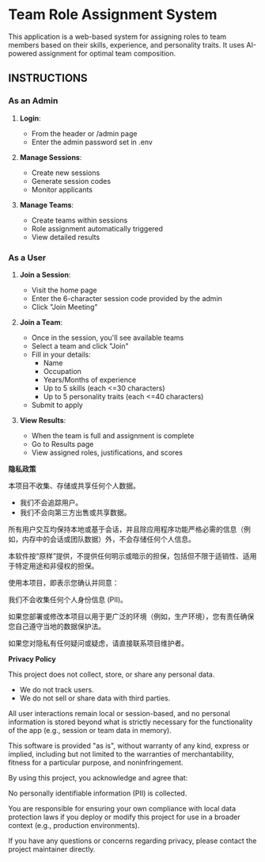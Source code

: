 # Team Role Assignment System

This application is a web-based system for assigning roles to team members based on their skills, experience, and personality traits. It uses AI-powered assignment for optimal team composition.
  
## INSTRUCTIONS 

### As an Admin
1. **Login**:
   - From the header or /admin page
   - Enter the admin password set in .env

2. **Manage Sessions**:
   - Create new sessions
   - Generate session codes
   - Monitor applicants

3. **Manage Teams**:
   - Create teams within sessions
   - Role assignment automatically triggered
   - View detailed results
  
### As a User
1. **Join a Session**:
   - Visit the home page
   - Enter the 6-character session code provided by the admin
   - Click "Join Meeting"

2. **Join a Team**:
   - Once in the session, you'll see available teams
   - Select a team and click "Join"
   - Fill in your details:
     - Name
     - Occupation
     - Years/Months of experience
     - Up to 5 skills (each <=30 characters)
     - Up to 5 personality traits (each <=40 characters)
   - Submit to apply

3. **View Results**:
   - When the team is full and assignment is complete
   - Go to Results page
   - View assigned roles, justifications, and scores

**隐私政策**

本项目不收集、存储或共享任何个人数据。

- 我们不会追踪用户。
- 我们不会向第三方出售或共享数据。

所有用户交互均保持本地或基于会话，并且除应用程序功能严格必需的信息（例如，内存中的会话或团队数据）外，不会存储任何个人信息。

本软件按“原样”提供，不提供任何明示或暗示的担保，包括但不限于适销性、适用于特定用途和非侵权的担保。

使用本项目，即表示您确认并同意：

我们不会收集任何个人身份信息 (PII)。

如果您部署或修改本项目以用于更广泛的环境（例如，生产环境），您有责任确保您自己遵守当地的数据保护法。

如果您对隐私有任何疑问或疑虑，请直接联系项目维护者。

**Privacy Policy**

This project does not collect, store, or share any personal data.

- We do not track users.
- We do not sell or share data with third parties.

All user interactions remain local or session-based, and no personal information is stored beyond what is strictly necessary for the functionality of the app (e.g., session or team data in memory).

This software is provided "as is", without warranty of any kind, express or implied, including but not limited to the warranties of merchantability, fitness for a particular purpose, and noninfringement.

By using this project, you acknowledge and agree that:

No personally identifiable information (PII) is collected.

You are responsible for ensuring your own compliance with local data protection laws if you deploy or modify this project for use in a broader context (e.g., production environments).

If you have any questions or concerns regarding privacy, please contact the project maintainer directly.
